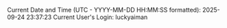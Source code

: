 Current Date and Time (UTC - YYYY-MM-DD HH:MM:SS formatted): 2025-09-24 23:37:23
Current User's Login: luckyaiman
